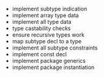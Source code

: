 - implement subtype indication
- implement array type data
- implement all type data
- type castability checks
- ensure recursive types work
- map subtype decl to a type
- implement all subtype constraints
- implement const decl
- implement package generics
- implement package instantiation
